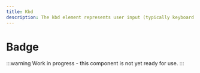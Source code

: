 ```yaml
---
title: Kbd
description: The kbd element represents user input (typically keyboard input, although it may also be used to represent other input, such as voice commands).
---
```


# Badge

:::warning
Work in progress - this component is not yet ready for use.
:::
